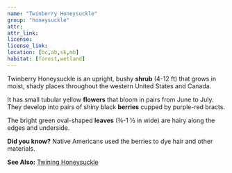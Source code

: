 ```yaml
---
name: "Twinberry Honeysuckle"
group: "honeysuckle"
attr: 
attr_link: 
license: 
license_link: 
location: [bc,ab,sk,mb]
habitat: [forest,wetland]
---
```

Twinberry Honeysuckle is an upright, bushy **shrub** (4-12 ft) that grows in moist, shady places throughout the western United States and Canada. 

It has small tubular yellow **flowers** that bloom in pairs from June to July. They develop into pairs of shiny black **berries** cupped by purple-red bracts.

The bright green oval-shaped **leaves** (¾-1 ½ in wide) are hairy along the edges and underside.

**Did you know?** Native Americans used the berries to dye hair and other materials.

<!-- generated, do not edit -->
**See Also:**
[Twining Honeysuckle](/trees/twihon)
